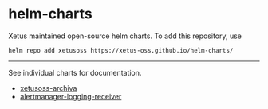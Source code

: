# helm-charts

Xetus maintained open-source helm charts. To add this repository, use

```
helm repo add xetusoss https://xetus-oss.github.io/helm-charts/
```

---

See individual charts for documentation.

* [xetusoss-archiva](xetusoss-archiva/)
* [alertmanager-logging-receiver](alertmanager-logging-receiver/)
